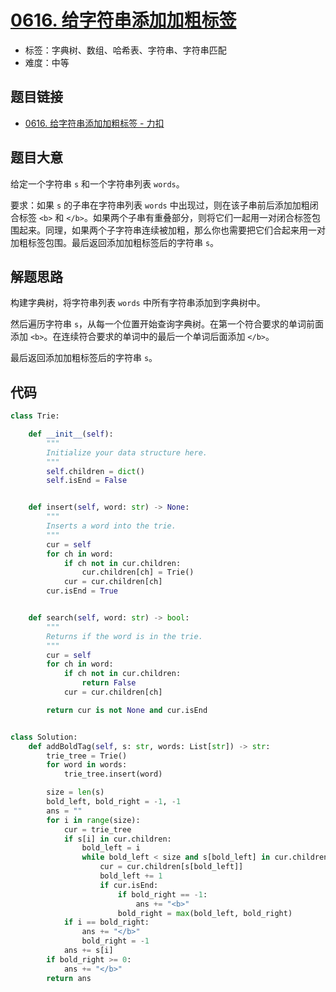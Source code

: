 # [0616. 给字符串添加加粗标签](https://leetcode.cn/problems/add-bold-tag-in-string/)

- 标签：字典树、数组、哈希表、字符串、字符串匹配
- 难度：中等

## 题目链接

- [0616. 给字符串添加加粗标签 - 力扣](https://leetcode.cn/problems/add-bold-tag-in-string/)

## 题目大意

给定一个字符串 `s` 和一个字符串列表 `words`。

要求：如果 `s` 的子串在字符串列表 `words` 中出现过，则在该子串前后添加加粗闭合标签 `<b>` 和 `</b>`。如果两个子串有重叠部分，则将它们一起用一对闭合标签包围起来。同理，如果两个子字符串连续被加粗，那么你也需要把它们合起来用一对加粗标签包围。最后返回添加加粗标签后的字符串 `s`。

## 解题思路

构建字典树，将字符串列表 `words` 中所有字符串添加到字典树中。

然后遍历字符串 `s`，从每一个位置开始查询字典树。在第一个符合要求的单词前面添加 `<b>`。在连续符合要求的单词中的最后一个单词后面添加 `</b>`。

最后返回添加加粗标签后的字符串 `s`。

## 代码

```python
class Trie:

    def __init__(self):
        """
        Initialize your data structure here.
        """
        self.children = dict()
        self.isEnd = False


    def insert(self, word: str) -> None:
        """
        Inserts a word into the trie.
        """
        cur = self
        for ch in word:
            if ch not in cur.children:
                cur.children[ch] = Trie()
            cur = cur.children[ch]
        cur.isEnd = True


    def search(self, word: str) -> bool:
        """
        Returns if the word is in the trie.
        """
        cur = self
        for ch in word:
            if ch not in cur.children:
                return False
            cur = cur.children[ch]

        return cur is not None and cur.isEnd


class Solution:
    def addBoldTag(self, s: str, words: List[str]) -> str:
        trie_tree = Trie()
        for word in words:
            trie_tree.insert(word)

        size = len(s)
        bold_left, bold_right = -1, -1
        ans = ""
        for i in range(size):
            cur = trie_tree
            if s[i] in cur.children:
                bold_left = i
                while bold_left < size and s[bold_left] in cur.children:
                    cur = cur.children[s[bold_left]]
                    bold_left += 1
                    if cur.isEnd:
                        if bold_right == -1:
                            ans += "<b>"
                        bold_right = max(bold_left, bold_right)
            if i == bold_right:
                ans += "</b>"
                bold_right = -1
            ans += s[i]
        if bold_right >= 0:
            ans += "</b>"
        return ans
```

